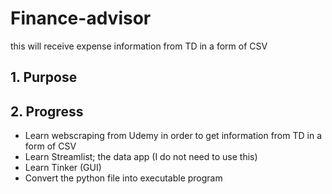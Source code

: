 # Finance-advisor

this will receive expense information from TD in a form of CSV

## 1. Purpose 

## 2. Progress

   - Learn webscraping from Udemy in order to get information from TD
   in a form of CSV
   - Learn Streamlist; the data app (I do not need to use this)
   - Learn Tinker (GUI)
   - Convert the python file into executable program

